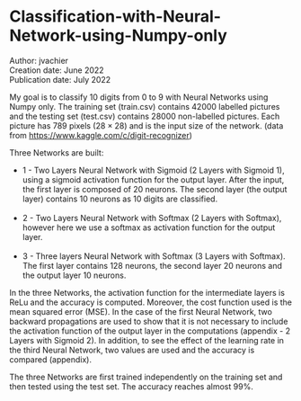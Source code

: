 # Classification-with-Neural-Network-using-Numpy-only

Author: jvachier <br>
Creation date: June 2022 <br>
Publication date: July 2022 <br>

My goal is to classify $10$ digits from $0$ to $9$ with Neural Networks using Numpy only. The training set (train.csv) contains $42 000$ labelled pictures and the testing set (test.csv) contains $28 000$ non-labelled pictures. Each picture has $789$ pixels ($28 \times 28$) and is the input size of the network. (data from https://www.kaggle.com/c/digit-recognizer) <br>

Three Networks are built: <br> 
* 1 - Two Layers Neural Network with Sigmoid (2 Layers with Sigmoid 1), using a sigmoid activation function for the output layer. After the input, the first layer is composed of $20$ neurons. The second layer (the output layer) contains $10$ neurons as $10$ digits are classified. <br><br>
* 2 - Two Layers Neural Network with Softmax (2 Layers with Softmax), however here we use a softmax as activation function for the output layer. <br><br>
* 3 - Three layers Neural Network with Softmax (3 Layers with Softmax). The first layer contains $128$ neurons, the second layer $20$ neurons and the output layer $10$ neurons.

In the three Networks, the activation function for the intermediate layers is ReLu and the accuracy is computed. Moreover, the cost function used is the mean squared error (MSE). In the case of the first Neural Network, two backward propagations are used to show that it is not necessary to include the activation function of the output layer in the computations (appendix - 2 Layers with Sigmoid 2). In addition, to see the effect of the learning rate in the third Neural Network, two values are used and the accuracy is compared (appendix). <br>

The three Networks are first trained independently on the training set and then tested using the test set. The accuracy reaches almost $99\%$.
